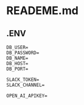 # READEME.md

## .ENV

```text
DB_USER=
DB_PASSWORD=
DB_NAME=
DB_HOST=
DB_PORT=

SLACK_TOKEN=
SLACK_CHANNEL=

OPEN_AI_APIKEY=
```